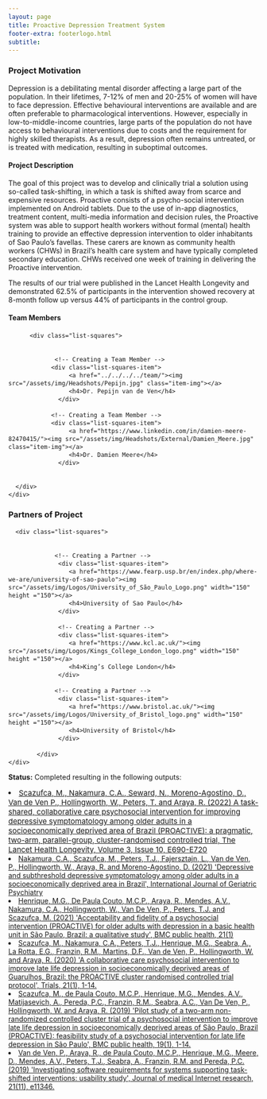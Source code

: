 ```yaml
---
layout: page
title: Proactive Depression Treatment System
footer-extra: footerlogo.html
subtitle: 
---
```



### Project Motivation
Depression is a debilitating mental disorder affecting a large part of the population. In their lifetimes, 7-12% of men and 20-25% of women will have to face depression. Effective behavioural interventions are available and are often preferable to pharmacological interventions. However, especially in low-to-middle-income countries, large parts of the population do not have access to behavioural interventions due to costs and the requirement for highly skilled therapists. As a result, depression often remains untreated, or is treated with medication, resulting in suboptimal outcomes. 

#### Project Description
The goal of this project was to develop and clinically trial a solution using so-called task-shifting, in which a task is shifted away from scarce and expensive resources. Proactive consists of a psycho-social intervention implemented on Android tablets. Due to the use of in-app diagnostics, treatment content, multi-media information and decision rules, the Proactive system was able to support health workers without formal (mental) health training to provide an effective depression intervention to older inhabitants of Sao Paulo’s favellas. These carers are known as community health workers (CHWs) in Brazil’s health care system and have typically completed secondary education. CHWs received one week of training in delivering the Proactive intervention. 

The results of our trial were published in the Lancet Health Longevity and demonstrated 62.5% of participants in the intervention showed recovery at 8-month follow up versus 44% of participants in the control group. 

#### Team Members 


<div class="container-fluid">
   
   <div class="row">
                 
          <div class="list-squares">
      
  
                 <!-- Creating a Team Member -->
               	<div class="list-squares-item">
                     <a href="../../../../team/"><img src="/assets/img/Headshots/Pepijn.jpg" class="item-img"></a>
                     <h4>Dr. Pepijn van de Ven</h4>
                  </div>
                  
                <!-- Creating a Team Member -->
               	<div class="list-squares-item">
                     <a href="https://www.linkedin.com/in/damien-meere-82470415/"><img src="/assets/img/Headshots/External/Damien_Meere.jpg" class="item-img"></a>
                     <h4>Dr. Damien Meere</h4>
                  </div>
                                 
              
      </div>
    </div>
</div>

### Partners of Project


<div class="container-fluid">
   
   <div class="row">
      
      <div class="list-squares">
                 
   
                 <!-- Creating a Partner -->
                  <div class="list-squares-item">
                     <a href="https://www.fearp.usp.br/en/index.php/where-we-are/university-of-sao-paulo"><img src="/assets/img/Logos/University_of_São_Paulo_Logo.png" width="150" height ="150"></a>
                     <h4>University of Sao Paulo</h4>
                  </div>
                  
                  <!-- Creating a Partner -->
                  <div class="list-squares-item">
                     <a href="https://www.kcl.ac.uk/"><img src="/assets/img/Logos/Kings_College_London_logo.png" width="150" height ="150"></a>
                     <h4>King’s College London</h4>
                  </div>                 
                                
                 <!-- Creating a Partner -->
                  <div class="list-squares-item">
                     <a href="https://www.bristol.ac.uk/"><img src="/assets/img/Logos/University_of_Bristol_logo.png" width="150" height ="150"></a>
                     <h4>University of Bristol</h4>
                  </div>
                  
            </div>
    </div>
</div>

                  
**Status:** Completed resulting in the following outputs: 

<li style="font-size:15px"><a href ="https://onlinelibrary.wiley.com/doi/10.1002/gps.5665" > Scazufca, M., Nakamura, C.A., Seward, N., Moreno-Agostino, D., Van de Ven P., Hollingworth, W., Peters, T. and Araya, R. (2022) A task-shared, collaborative care psychosocial intervention for improving depressive symptomatology among older adults in a socioeconomically deprived area of Brazil (PROACTIVE): a pragmatic, two-arm, parallel-group, cluster-randomised controlled trial, The Lancet Health Longevity, Volume 3, Issue 10, E690-E720  </a> </li>


<li><a href ="https://onlinelibrary.wiley.com/doi/10.1002/gps.5665" > Nakamura, C.A., Scazufca, M., Peters, T.J., Fajersztajn, L., Van de Ven, P., Hollingworth, W., Araya, R. and Moreno-Agostino, D. (2021) 'Depressive and subthreshold depressive symptomatology among older adults in a socioeconomically deprived area in Brazil', International Journal of Geriatric Psychiatry  </a> </li>


<li><a href ="https://bmcpublichealth.biomedcentral.com/articles/10.1186/s12889-021-12402-3" > Henrique, M.G., De Paula Couto, M.C.P., Araya, R., Mendes, A.V., Nakamura, C.A., Hollingworth, W., Van De Ven, P., Peters, T.J. and Scazufca, M. (2021) 'Acceptability and fidelity of a psychosocial intervention (PROACTIVE) for older adults with depression in a basic health unit in São Paulo, Brazil: a qualitative study', BMC public health, 21(1)  </a> </li>


<li><a href ="https://trialsjournal.biomedcentral.com/articles/10.1186/s13063-020-04826-w" > Scazufca, M., Nakamura, C.A., Peters, T.J., Henrique, M.G., Seabra, A., La Rotta, E.G., Franzin, R.M., Martins, D.F., Van de Ven, P., Hollingworth, W. and Araya, R. (2020) 'A collaborative care psychosocial intervention to improve late life depression in socioeconomically deprived areas of Guarulhos, Brazil: the PROACTIVE cluster randomised controlled trial protocol', Trials, 21(1), 1-14.  </a> </li>


<li><a href ="https://bmcpublichealth.biomedcentral.com/articles/10.1186/s12889-019-7495-5" > Scazufca, M., de Paula Couto, M.C.P., Henrique, M.G., Mendes, A.V., Matijasevich, A., Pereda, P.C., Franzin, R.M., Seabra, A.C., Van De Ven, P., Hollingworth, W. and Araya, R. (2019) 'Pilot study of a two-arm non-randomized controlled cluster trial of a psychosocial intervention to improve late life depression in socioeconomically deprived areas of São Paulo, Brazil (PROACTIVE): feasibility study of a psychosocial intervention for late life depression in São Paulo', BMC public health, 19(1), 1-14.  </a> </li>


<li><a href ="https://www.jmir.org/2019/11/e11346/" > Van de Ven, P., Araya, R., de Paula Couto, M.C.P., Henrique, M.G., Meere, D., Mendes, A.V., Peters, T.J., Seabra, A., Franzin, R.M. and Pereda, P.C. (2019) 'Investigating software requirements for systems supporting task-shifted interventions: usability study', Journal of medical Internet research, 21(11), e11346.  </a> </li>



